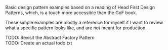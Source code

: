 Basic design pattern examples based on a reading of Head First Design Patterns, which, is a touch more accessible than the GoF book.

These simple examples are mostly a reference for myself if I want to review what a specific pattern looks like, and are not meant for
production.

TODO: Revisit the Abstract Factory Pattern <br/>
TODO: Create an actual todo.txt
